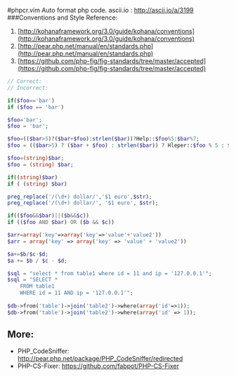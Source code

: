 #phpcr.vim
Auto format php code.
ascii.io : http://ascii.io/a/3199
###Conventions and Style 
Reference:  
1. [http://kohanaframework.org/3.0/guide/kohana/conventions](http://kohanaframework.org/3.0/guide/kohana/conventions)  
2. [http://pear.php.net/manual/en/standards.php](http://pear.php.net/manual/en/standards.php)  
3. [https://github.com/php-fig/fig-standards/tree/master/accepted](https://github.com/php-fig/fig-standards/tree/master/accepted)

```php
// Correct:  
// Incorrect:

if($foo=='bar')     
if ($foo == 'bar')

$foo='bar';     
$foo = 'bar';

$foo=(($bar>5)?($bar+$foo):strlen($bar))?Help::$foo%5:$bar%7;   
$foo = (($bar>5) ? ($bar + $foo) : strlen($bar)) ? Hleper::$foo % 5 : $bar % 7;

$foo=(string)$bar;  
$foo = (string) $bar;

if((string)$bar)    
if ( (string) $bar)

preg_replace('/(\d+) dollar/','$1 euro',$str);  
preg_replace('/(\d+) dollar/', '$1 euro', $str);

if(($foo&&$bar)||($b&&$c))
if (($foo AND $bar) OR ($b && $c))

$arr=array('key'=>array('key'=>'value'+'value2'))   
$arr = array('key' => array('key' => 'value' + 'value2'))

$a+=$b/$c-$d;    
$a += $b / $c - $d;

$sql = "select * from table1 where id = 11 and ip = '127.0.0.1'";
$sql = "SELECT *
    FROM table1
    WHERE id = 11 AND ip = '127.0.0.1'";
    
$db->from('table')->join('table2')->where(array('id'=>1));
$db->from('table')->join('table2')->where(array('id' => 1));

```

More:
----------
* PHP_CodeSniffer: http://pear.php.net/package/PHP_CodeSniffer/redirected 
* PHP-CS-Fixer: https://github.com/fabpot/PHP-CS-Fixer
